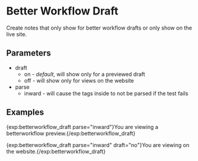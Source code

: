 # Better Workflow Draft #

Create notes that only show for better workflow drafts or only show on the live site.

## Parameters

* draft 
	* on  - _default_, will show only for a previewed draft
	* off - will show only for views on the website
* parse
	* inward - will cause the tags inside to not be parsed if the test fails

## Examples

{exp:betterworkflow_draft parse="inward"}You are viewing a betterworkflow preview.{/exp:betterworkflow_draft}

{exp:betterworkflow_draft parse="inward" draft="no"}You are viewing on the website.{/exp:betterworkflow_draft}